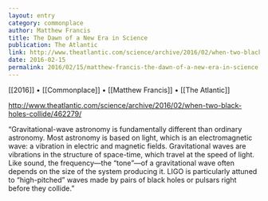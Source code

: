 ```yaml
---
layout: entry
category: commonplace
author: Matthew Francis
title: The Dawn of a New Era in Science
publication: The Atlantic
link: http://www.theatlantic.com/science/archive/2016/02/when-two-black-holes-collide/462279/
date: 2016-02-15
permalink: 2016/02/15/matthew-francis-the-dawn-of-a-new-era-in-science
---
```


[[2016]] • [[Commonplace]] • [[Matthew Francis]] • [[The Atlantic]]

http://www.theatlantic.com/science/archive/2016/02/when-two-black-holes-collide/462279/

“Gravitational-wave astronomy is fundamentally different than ordinary astronomy. Most astronomy is based on light, which is an electromagnetic wave: a vibration in electric and magnetic fields. Gravitational waves are vibrations in the structure of space-time, which travel at the speed of light. Like sound, the frequency—the “tone”—of a gravitational wave often depends on the size of the system producing it. LIGO is particularly attuned to “high-pitched” waves made by pairs of black holes or pulsars right before they collide.”


